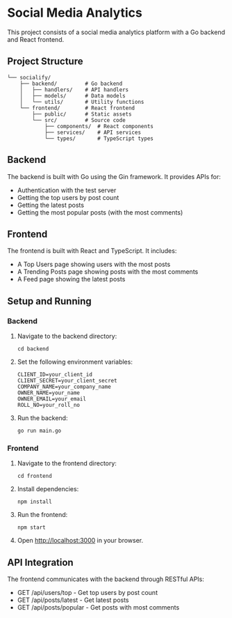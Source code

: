 # Social Media Analytics

This project consists of a social media analytics platform with a Go backend and React frontend.

## Project Structure

```
└── socialify/
    ├── backend/         # Go backend
    │   ├── handlers/    # API handlers
    │   ├── models/      # Data models
    │   └── utils/       # Utility functions
    └── frontend/        # React frontend
        ├── public/      # Static assets
        └── src/         # Source code
            ├── components/  # React components
            ├── services/    # API services
            └── types/       # TypeScript types
```

## Backend

The backend is built with Go using the Gin framework. It provides APIs for:

- Authentication with the test server
- Getting the top users by post count
- Getting the latest posts
- Getting the most popular posts (with the most comments)

## Frontend

The frontend is built with React and TypeScript. It includes:

- A Top Users page showing users with the most posts
- A Trending Posts page showing posts with the most comments
- A Feed page showing the latest posts

## Setup and Running

### Backend

1. Navigate to the backend directory:
   ```
   cd backend
   ```

2. Set the following environment variables:
   ```
   CLIENT_ID=your_client_id
   CLIENT_SECRET=your_client_secret
   COMPANY_NAME=your_company_name
   OWNER_NAME=your_name
   OWNER_EMAIL=your_email
   ROLL_NO=your_roll_no
   ```

3. Run the backend:
   ```
   go run main.go
   ```

### Frontend

1. Navigate to the frontend directory:
   ```
   cd frontend
   ```

2. Install dependencies:
   ```
   npm install
   ```

3. Run the frontend:
   ```
   npm start
   ```

4. Open [http://localhost:3000](http://localhost:3000) in your browser.

## API Integration

The frontend communicates with the backend through RESTful APIs:

- GET /api/users/top - Get top users by post count
- GET /api/posts/latest - Get latest posts
- GET /api/posts/popular - Get posts with most comments 